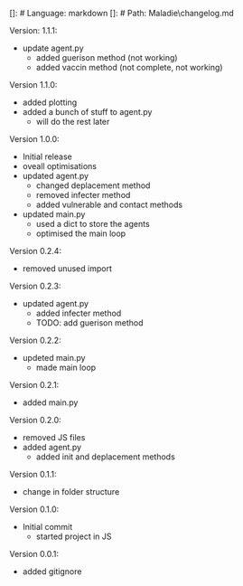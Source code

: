 []: # Language: markdown
[]: # Path: Maladie\changelog.md

Version: 1.1.1:
- update agent.py
  - added guerison method (not working)
  - added vaccin method (not complete, not working)

Version 1.1.0:
- added plotting
- added a bunch of stuff to agent.py
  - will do the rest later

Version 1.0.0:
- Initial release
- oveall optimisations
- updated agent.py
  - changed deplacement method
  - removed infecter method
  - added vulnerable and contact methods
- updated main.py
  - used a dict to store the agents
  - optimised the main loop

Version 0.2.4:
- removed unused import

Version 0.2.3:
- updated agent.py
  - added infecter method
  - TODO: add guerison method

Version 0.2.2:
- updeted main.py
  - made main loop

Version 0.2.1:
- added main.py

Version 0.2.0:
- removed JS files
- added agent.py
  - added init and deplacement methods

Version 0.1.1:
- change in folder structure

Version 0.1.0:
- Initial commit
  - started project in JS

Version 0.0.1:
- added gitignore